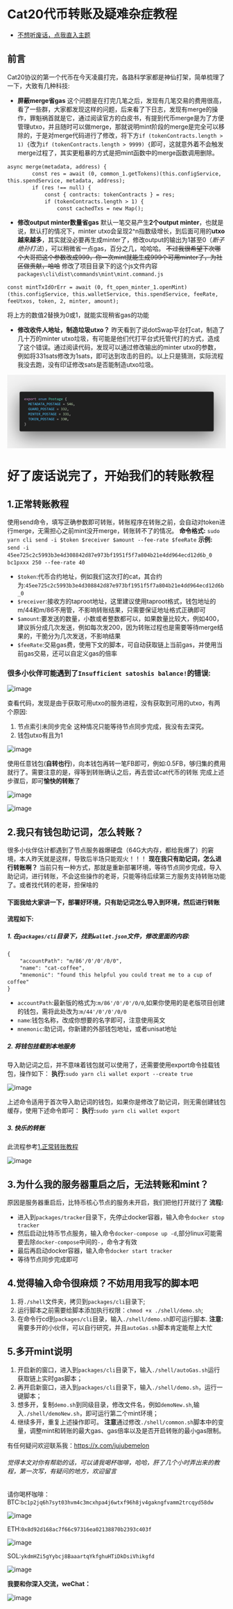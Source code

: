 # Cat20代币转账及疑难杂症教程
- [不想听废话，点我直入主题](#1正常转账教程)
## 前言
Cat20协议的第一个代币在今天凌晨打完，各路科学家都是神仙打架，简单梳理了一下，大致有几种科技:
- **屏蔽merge省gas**
这个问题是在打完几笔之后，发现有几笔交易的费用很高，看了一些群，大家都发现这样的问题，后来看了下日志，发现有merge的操作，罪魁祸首就是它，通过阅读官方的白皮书，有提到代币merge是为了方便管理utxo，并且随时可以做merge，那就说明mint阶段的merge是完全可以移除的，于是对merge代码进行了修改，将下方`if (tokenContracts.length > 1) {`改为`if (tokenContracts.length > 9999) {`即可，这就意外着不会触发merge过程了，其实更粗暴的方式是把mint函数中的merge函数调用删除。
```
async merge(metadata, address) {
        const res = await (0, common_1.getTokens)(this.configService, this.spendService, metadata, address);
        if (res !== null) {
            const { contracts: tokenContracts } = res;
            if (tokenContracts.length > 1) {
                const cachedTxs = new Map();
```
- **修改output minter数量省gas**
默认一笔交易产生**2个output minter**，也就是说，默认打的情况下，minter utxo会呈现2^n指数级增长，到后面可用的**utxo越来越多**，其实就没必要再生成minter了，修改output的输出为1甚至0（*断子绝孙打法*），可以稍微省一点gas，百分之几，哈哈哈。
~~不过我很希望下次哪个大哥把这个参数改成999，你一次mint就能生成999个可用minter了，为社区做贡献，哈哈~~
修改了项目目录下的这个js文件内容
`packages\cli\dist\commands\mint\mint.command.js`
```
const mintTxIdOrErr = await (0, ft_open_minter_1.openMint)(this.configService, this.walletService, this.spendService, feeRate, feeUtxos, token, 2, minter, amount);
```
将上方的数值2替换为0或1，就能实现稍省gas的功能
- **修改收件人地址，制造垃圾utxo？**
昨天看到了说dotSwap平台打cat，制造了几十万的minter utxo垃圾，有可能是他们代打平台式托管代打的方式，造成了这个错误。通过阅读代码，发现可以通过修改输出的minter utxo的参数，例如将331sats修改为1sats，即可达到攻击的目的。以上只是猜测，实际流程我没去跑，没有印证修改sats是否能制造utxo垃圾。

![image](images/sats参数.png)

# 好了废话说完了，开始我们的转账教程
## 1.正常转账教程
使用send命令，填写正确参数即可转账，转账程序在转账之前，会自动对token进行merge，无需担心之前mint没开merge，转账转不了的情况。
**命令格式:**
```sudo yarn cli send -i $token $receiver $amount --fee-rate $feeRate```
**示例:**
```send -i 45ee725c2c5993b3e4d308842d87e973bf1951f5f7a804b21e4dd964ecd12d6b_0 bc1pxxx 250 --fee-rate 40```
- `$token`:代币合约地址，例如我们这次打的cat，其合约为:`45ee725c2c5993b3e4d308842d87e973bf1951f5f7a804b21e4dd964ecd12d6b_0`
- `$receiver`:接收方的taproot地址，这里建议使用taproot格式，钱包地址的m/44和m/86不用管，不影响转账结果，只需要保证地址格式正确即可
- `$amount`:要发送的数量，小数或者整数都可以，如果数量比较大，例如400，建议拆分成几次发送，例如每次发200，因为转账过程也是需要等待merge结果的，干脆分为几次发送，不影响结果
- `$feeRate`:交易gas费，使用下文的脚本，可自动获取链上当前gas，并使用当前gas交易，还可以自定义gas的倍率
### 很多小伙伴可能遇到了`Insufficient satoshis balance!`的错误:

![image](images/2024-09-14-22-31-59.png)

查看代码，发现是由于获取可用utxo的服务进程，没有获取到可用的utxo，有两个原因:
1. 节点索引未同步完全
这种情况只能等待节点同步完成，我没有去深究。
2. 钱包utxo有且为1

![image](images/2024-09-14-22-43-21.png)

使用任意钱包(**自转也行**)，向本钱包再转一笔FB即可，例如:0.5FB，够归集的费用就行了。需要注意的是，得等到转账确认之后，再去尝试cat代币的转账
完成上述步骤后，即可**愉快的转账**了

![image](images/2024-09-14-22-42-46.png)

![image](images/2024-09-15-00-13-19.png)

## 2.我只有钱包助记词，怎么转账？
很多小伙伴估计都遇到了节点服务器爆硬盘（64G大内存，都给我爆了）的窘境，本人昨天就是这样，导致后半场只能观火！！！
**现在我只有助记词，怎么进行转账啊？**
当前只有一种方式，那就是重新部署环境，等待节点同步完成，导入助记词，进行转账，不会这些操作的老哥，只能等待后续第三方服务支持转账功能了。或者找代转的老哥，担保啥的
#### 下面我给大家讲一下，部署好环境，只有助记词怎么导入到环境，然后进行转账
**流程如下:**
##### 1. 在`packages/cli`目录下，找到`wallet.json`文件，修改里面的内容:
```
{
    "accountPath": "m/86'/0'/0'/0/0",
    "name": "cat-coffee",
    "mnemonic": "found this helpful you could treat me to a cup of coffee"
}
```
- `accountPath`:最新版的格式为:`m/86'/0'/0'/0/0`,如果你使用的是老版项目创建的钱包，需将此处改为:`m/44'/0'/0'/0/0`
- `name`:钱包名称，改成你想要的名字即可，注意使用英文
- `mnemonic`:助记词，你新建的外部钱包地址，或者unisat地址
##### 2. 将钱包挂载到本地服务
导入助记词之后，并不意味着钱包就可以使用了，还需要使用export命令挂载钱包，操作如下：
**执行:**`sudo yarn cli wallet export --create true`

![image](images/2024-09-14-22-30-00.png)

上述命令适用于首次导入助记词的钱包，如果你是修改了助记词，则无需创建钱包缓存，使用下述命令即可：
**执行:**`sudo yarn cli wallet export`
##### 3. 快乐的转账
此流程参考[1.正常转账教程](#1正常转账教程)

![image](images/2024-09-15-00-13-19.png)

## 3.为什么我的服务器重启之后，无法转账和mint？
原因是服务器重启后，比特币核心节点的服务未开启，我们把他打开就行了
**流程:**
- 进入到`packages/tracker`目录下，先停止docker容器，输入命令`docker stop tracker`
- 然后启动比特币节点服务，输入命令`docker-compose up -d`,部分linux可能需要去除`docker-compose`中间的`-`，命令才有效
- 最后再启动docker容器，输入命令`docker start tracker`
- 等待节点同步完成即可

## 4.觉得输入命令很麻烦？不妨用用我写的脚本吧
1. 将`./shell`文件夹，拷贝到`packages/cli`目录下;
2. 运行脚本之前需要给脚本添加执行权限：`chmod +x ./shell/demo.sh`;
3. 在命令行cd到`packages/cli`目录，输入`./shell/demo.sh`即可运行脚本.
**注意:** 需要多开的小伙伴，可以自行研究，并且`autoGas.sh`脚本肯定能帮上大忙

## 5.多开mint说明
1. 开启新的窗口，进入到`packages/cli`目录下，输入`./shell/autoGas.sh`运行获取链上实时gas脚本；
2. 再开启新窗口，进入到`packages/cli`目录下，输入`./shell/demo.sh`，运行一键脚本；
3. 想多开，复制`demo.sh`到同级目录，修改文件名，例如`demoNew.sh`,输入`./shell/demoNew.sh`，即可运行第二个mint环境；
4. 继续多开，重复上述操作即可。
**注意**通过修改`./shell/common.sh`脚本中的变量，调整mint和转账的最大gas、gas倍率以及是否开启转账的最小gas限制。

有任何疑问欢迎联系我：https://x.com/jujubemelon
###### 觉得本文对你有帮助的话，可以请我喝杯咖啡，哈哈，肝了几个小时弄出来的教程，第一次写，有疑问的地方，欢迎留言
请你喝杯咖啡：
BTC:`bc1p2jq6h7syt03hvm4c3mcxhpa4j6wtxf96h8jv4gakngfvamm2trcqyd58dw`

![image](images/2024-09-15-00-22-57.png)

ETH:`0x8d92d168ac7f66c97316ea02138870b2393c403f`

![image](images/2024-09-15-00-22-26.png)

SOL:`ykdmHZi5gYybcj8BaaartqYkfghuHTiDkDsiVhikgfd`

![image](images/2024-09-15-00-23-19.png)

**我要和你深入交流，weChat：**

![image](images/2024-09-15-00-19-57.png)

